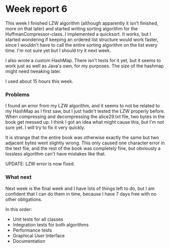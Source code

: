 # Week report 6

This week I finished LZW algorithm (although apparently it isn't finished, more on that later) and started writing sorting algorithm for the HuffmanCompressor-class. I implemented a quicksort. It works, but I started wondering if keeping an ordered list structure would work faster, since I wouldn't have to call the entire sorting algorithm on the list every time. I'm not sure yet but I should try it next week.

I also wrote a custom HashMap. There isn't tests for it yet, but it seems to work just as well as Java's own, for my purposes. The size of the hashmap might need tweaking later.

I used about 15 hours this week.

### Problems

I found an error from my LZW algorithm, and it seems to not be related to my HashMap as I first saw, but I just hadn't tested the LZW properly before. When compressing and decompressing the alice29.txt file, two bytes in the book get messed up. I think I got an idea what might cause this, but I'm not sure yet. I will try to fix it very quickly.

It is strange that the entire book was otherwise exactly the same but two adjacent bytes went slightly wrong. This only caused one character error in the text file, and the rest of the book was completely fine, but obviously a lossless algorithm can't have mistakes like that.

UPDATE: LZW error is now fixed.

### What next

Next week is the final week and I have lots of things left to do, but I am confident that I can do them in time, because I have 7 days free with no other obligations.

In this order:
+ Unit tests for all classes
+ Integration tests for both algorithms
+ Performance tests
+ Graphical User Interface
+ Documentation

